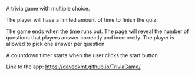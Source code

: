 A trivia game with multiple choice.

The player will have a limited amount of time to finish the quiz.

The game ends when the time runs out. The page will reveal the number of questions that players answer correctly and incorrectly.
The player is allowed to pick one answer per question.

A countdown timer starts when the user clicks the start button

Link to the app: https://davedkmt.github.io/TriviaGame/
